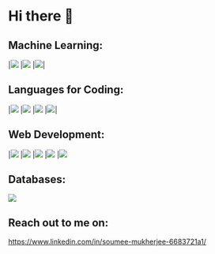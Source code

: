 # Hi there 👋

## Machine Learning:
|<img src="https://camo.githubusercontent.com/4058e4719e56be216f2464f47def2f62540a0775acfde94a782f4e1aa9607db7/68747470733a2f2f696d672e736869656c64732e696f2f62616467652f54656e736f72466c6f772532302d2532334646364630302e7376673f267374796c653d666f722d7468652d6261646765266c6f676f3d54656e736f72466c6f77266c6f676f436f6c6f723d7768697465" />
|<img  src="https://camo.githubusercontent.com/c7b7cc7ee69f29e63d868190f2c26df123e4a5cdd2b87c7da409397bfd64020c/68747470733a2f2f696d672e736869656c64732e696f2f62616467652f70616e6461732532302d2532333135303435382e7376673f267374796c653d666f722d7468652d6261646765266c6f676f3d70616e646173266c6f676f436f6c6f723d7768697465" />
|<img src= "https://camo.githubusercontent.com/98fb748d78c124f0aad277f2f162b0cb4fdb1c3b8f69293bb363ebf44ad557cf/68747470733a2f2f696d672e736869656c64732e696f2f62616467652f6e756d70792532302d2532333031333234332e7376673f267374796c653d666f722d7468652d6261646765266c6f676f3d6e756d7079266c6f676f436f6c6f723d7768697465" />|
##  Languages for Coding:
|<img src="https://img.shields.io/badge/Python-3776AB?style=for-the-badge&logo=python&logoColor=white" />
|<img src="https://img.shields.io/badge/C-00599C?style=for-the-badge&logo=c&logoColor=white" />
|<img src="https://img.shields.io/badge/C%2B%2B-00599C?style=for-the-badge&logo=c%2B%2B&logoColor=white" />
|<img src="https://img.shields.io/badge/R-276DC3?style=for-the-badge&logo=r&logoColor=white" />|

## Web Development:
|<img src="https://img.shields.io/badge/JavaScript-F7DF1E?style=for-the-badge&logo=javascript&logoColor=black" />
|<img src="https://img.shields.io/badge/HTML5-E34F26?style=for-the-badge&logo=html5&logoColor=white" />
|<img src="https://img.shields.io/badge/CSS-239120?&style=for-the-badge&logo=css3&logoColor=white" />
|<img src="https://img.shields.io/badge/Flask-000000?style=for-the-badge&logo=flask&logoColor=white" />
|<img src="https://img.shields.io/badge/Markdown-000000?style=for-the-badge&logo=markdown&logoColor=white" />

## Databases:
<img src="https://img.shields.io/badge/PostgreSQL-316192?style=for-the-badge&logo=postgresql&logoColor=white">

## Reach out to me on:
https://www.linkedin.com/in/soumee-mukherjee-6683721a1/

